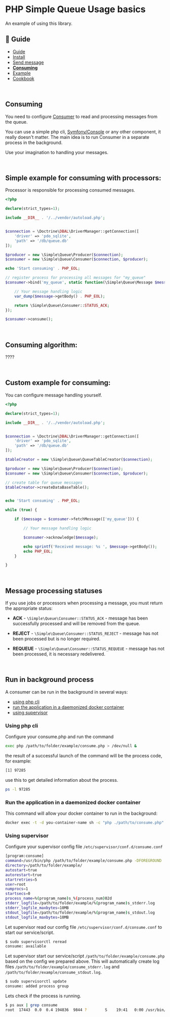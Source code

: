 PHP Simple Queue Usage basics
=============================

An example of using this library.


## :book: Guide

* [Guide](./README.md)
* [Install](./install.md)
* [Send message](./send_message.md)
* **[Consuming](./consuming.md)**
* [Example](./example.md)
* [Cookbook](./cookbook.md)

<br>

## Consuming

You need to configure [Consumer](./../../src/Consumer.php) to read and processing messages from the queue.

You can use a simple php cli, [Symfony/Console](https://symfony.com/doc/current/components/console.html)
or any other component, it really doesn't matter.
The main idea is to run Consumer in a separate process in the background.


Use your imagination to handling your messages.


<br>

**Simple example for consuming with processors:**
-------------------------------

Processor is responsible for processing consumed messages.

```php
<?php

declare(strict_types=1);

include __DIR__ . '/../vendor/autoload.php';


$connection = \Doctrine\DBAL\DriverManager::getConnection([
    'driver' => 'pdo_sqlite',
    'path' => '/db/queue.db'
]);

$producer = new \Simple\Queue\Producer($connection);
$consumer = new \Simple\Queue\Consumer($connection, $producer);

echo 'Start consuming' . PHP_EOL;

// register process for processing all messages for "my_queue"
$consumer->bind('my_queue', static function(\Simple\Queue\Message $message, \Simple\Queue\Producer $producer): string {

    // Your message handling logic
    var_dump($message->getBody() . PHP_EOL);

    return \Simple\Queue\Consumer::STATUS_ACK;
});

$consumer->consume();
```

<br>


**Consuming algorithm:**
-------------------------------

????





<br>

**Custom example for consuming:**
-------------------------------

You can configure message handling yourself.

```php
<?php

declare(strict_types=1);

include __DIR__ . '/../vendor/autoload.php';


$connection = \Doctrine\DBAL\DriverManager::getConnection([
    'driver' => 'pdo_sqlite',
    'path' => '/db/queue.db'
]);

$tableCreator = new \Simple\Queue\QueueTableCreator($connection);

$producer = new \Simple\Queue\Producer($connection);
$consumer = new \Simple\Queue\Consumer($connection, $producer);

// create table for queue messages
$tableCreator->createDataBaseTable();


echo 'Start consuming' . PHP_EOL;

while (true) {

    if ($message = $consumer->fetchMessage(['my_queue'])) {

        // Your message handling logic

        $consumer->acknowledge($message);

        echo sprintf('Received message: %s ', $message->getBody());
        echo PHP_EOL;
    }

}
```

<br>

## Message processing statuses

If you use jobs or processors when processing a message, you must return the appropriate status:

* **ACK** - `\Simple\Queue\Consumer::STATUS_ACK` - message has been successfully processed and will be removed from the queue.


* **REJECT** - `\Simple\Queue\Consumer::STATUS_REJECT` - message has not been processed but is no longer required.


* **REQUEUE** - `\Simple\Queue\Consumer::STATUS_REQUEUE` - message has not been processed, it is necessary redelivered.

<br>

## Run in background process

A consumer can be run in the background in several ways:

- [using php cli](#Using-php-cli)
- [run the application in a daemonized docker container](#Run-the-application-in-a-daemonized-docker-container)
- [using supervisor](#Using-supervisor)



### Using php cli
Configure your consume.php and run the command

```bash
exec php /path/to/folder/example/consume.php > /dev/null &
```
the result of a successful launch of the command will be the process code, for example:

```bash
[1] 97285
```

use this to get detailed information about the process.
```bash
ps -l 97285
```


### Run the application in a daemonized docker container

This command will allow your docker container to run in the background:

```bash
docker exec -t -d you-container-name sh -c "php ./path/to/consume.php"
```


### Using supervisor

Сonfigure your supervisor config file `/etc/supervisor/conf.d/consume.conf`
```bash
[program:consume]
command=/usr/bin/php /path/to/folder/example/consume.php -DFOREGROUND
directory=/path/to/folder/example/
autostart=true
autorestart=true
startretries=5
user=root
numprocs=1
startsecs=0
process_name=%(program_name)s_%(process_num)02d
stderr_logfile=/path/to/folder/example/%(program_name)s_stderr.log
stderr_logfile_maxbytes=10MB
stdout_logfile=/path/to/folder/example/%(program_name)s_stdout.log
stdout_logfile_maxbytes=10MB
```

Let supervisor read our config file `/etc/supervisor/conf.d/consume.conf` to start our service/script.

```bash
$ sudo supervisorctl reread
consume: available
```

Let supervisor start our service/script `/path/to/folder/example/consume.php` based on the config we prepared above.
This will automatically create log files `/path/to/folder/example/consume_stderr.log` and
`/path/to/folder/example/consume_stdout.log`.

```bash
$ sudo supervisorctl update
consume: added process group
```

Lets check if the process is running.

```bash
$ ps aux | grep consume
root  17443  0.0  0.4 194836  9844 ?        S    19:41   0:00 /usr/bin/php /path/to/folder/example/consume.php
```